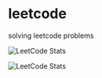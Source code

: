 # leetcode
solving leetcode problems

![LeetCode Stats](https://leetcard.jacoblin.cool/Wdmoney?theme=light&font=Unna&ext=heatmap)

![LeetCode Stats](https://leetcard.jacoblin.cool/Wdmoney?theme=light&font=Unna&ext=activity)